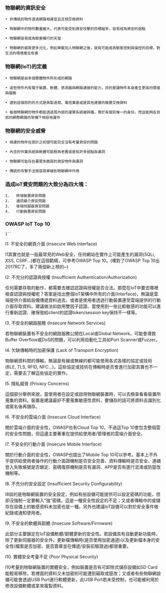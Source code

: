 ### 物聯網的資訊安全
```
• 非傳統的物件透過網路相連並且互相交換資料

• 物聯網中的物件數量龐大，代表可能受到資安攻擊的目標越多，容易成為資安的弱點

• 物聯網容易成為駭客橫行的天堂

• 物聯網的威脅更多元化，例如車載加入物聯網之後，就有可能成為駭客控制與操控的目標，對生活的環境產生危害
```
### 物聯網(IoT)的定義
```
• 物聯網是由多個實體物件所形成的網路

• 這些物件內有電子裝置、軟體、感測器與網路連接的能力，目的是讓物件本身產生更高的價值與服務

• 達到這個目的的方式是與製造商、電信業者或是其他連接的裝置交換資料

• 每個物聯網的物件都能透過其內部的運算系統被辨識，等於有個別唯一的身份，而且能夠在目前的網際網路的架構下相容地運作
```
### 物聯網的安全威脅
```
• 相連的物件在設計之初很可能完全沒有考量資安的問題

• 內含的作業系統與軟體可能極為老舊或是有許多弱點與漏洞

• 物聯網可能存在著眾多脆弱的資安物件與漏洞

• 傳統的攻擊手法很容易移植到物聯網中作用
```
### 造成IoT資安問題的大致分為四大塊：
```
1.   終端裝置資安問題
2.   通訊媒介資安問題
3.   後端伺服器資安問題
4.   行動裝置資安問題
```

### OWASP IoT Top 10
```
1``
```

I1: 不安全的網頁介面 (Insecure Web Interface)
           
I1其實也就是一般最常見的Web安全，任何網站在實作上可能產生的漏洞(SQLi, XSS, CSRF…)都在這個範疇，可參考OWASP Top 10。(噢對了OWASP Top 10出2017RC了，多了兩個新上榜的~)

I2: 不充分的認證與授權 (Insufficient Authentication/Authorization)
           
任何需要存取的動作，都需要去確認認證與授權是否合法。那麼在IoT中要去哪裡檢查認證與授權呢？答案是找出整個IoT架構中所有的介面(Interface)，無論是雲端提供介面給設備傳遞資料過去，或者是使用者透過行動裝置連至雲端提供的行動介面存取資料。建議做法如啟用雙因子認證、當使用到一些比較敏感的功能可以進行重新認證、確保發給client的認證token/session key保持不一樣等。

I3. 不安全的網路服務 (Insecure Network Services)
           
若物聯網裝置有不安全的網路服務公開在Local或Global Network，可能會導致Buffer Overflow或DoS的問題，可以利用自動化工具如Port Scanner或Fuzzer。

I4. 欠缺傳輸時的加密保護 (Lack of Transport Encryption)
           
物聯網資料間的傳輸，無論是有線或無線的都可能使用各式各樣的協定或技術(BLE, TLS, RFID, NFC…)。這些協定或技術在傳輸時是否會進行加密其實也不一定，需要去了解這些協定的實作。

I5. 隱私威脅 (Privacy Concerns)
           
這個部分舉例來說，當使用者在設定或啟用物聯網裝置時，可以去檢查看看裝置所蒐集的資料。裝置是建議最好不要蒐集敏感性資料，要儲存的話可將資料去識別化或匿名後再儲存。

I6. 不安全的雲端介面 (Insecure Cloud Interface)
           
關於雲端介面的安全性，OWASP也有Cloud Top 10，不過這Top 10會包含整個雲的安全性問題，但這邊主要著重在提供給使用者/管理者的雲端介面安全。

I7. 不安全的行動介面 (Insecure Mobile Interface)
           
關於行動介面的安全性，OWASP也提出了Mobile Top 10可以參考。基本上不外乎提供給使用者操作的行動介面證機制是否安全完善、資料傳輸時是否安全、連續登入失敗帳號是否鎖定、密碼復原機制是否有漏洞、APP是否有進行混淆或防竄改機制等。

I8. 不充分的安全設定 (Insufficient Security Configurability)
          
I8談的是物聯網裝置的安全設定，例如有些設備可能提供可以設定密碼的功能，但卻沒強制一定要輸入”強”密碼，這是一種安全性設定的不足；又或者傳輸中的或儲存在設備上的敏感資料未加密也是一種。另外也建議IoT設備可以對於安全事件做紀錄或通知使用者。

I9. 不安全的軟體與韌體 (Insecure Software/Firmware)
           
此部分主要鎖定在IoT設備軟體/韌體更新的安全性。若設備具有自動更新功能時，除了更新伺服器的安全外，更新檔傳輸時(是否使用加密通道)以及更新檔本身的安全性(檔案是否加密、是否簽章並在傳遞/安裝前驗證過)都很重要。

I10. 實體安全考量不足 (Poor Physical Security)
           
I10考量到物聯網裝置的實體安全，例如裝置是否有可卸除式儲存設備如SD Card能輕易移除，若裡面的資料又未加密則可能遭到竊取或竄改；又或者有些物聯網設備可能會透過USB Port進行軟體更新，此USB Port若未受控制，也可能被利用於修改設備軟體或拿來複製資料。
```
